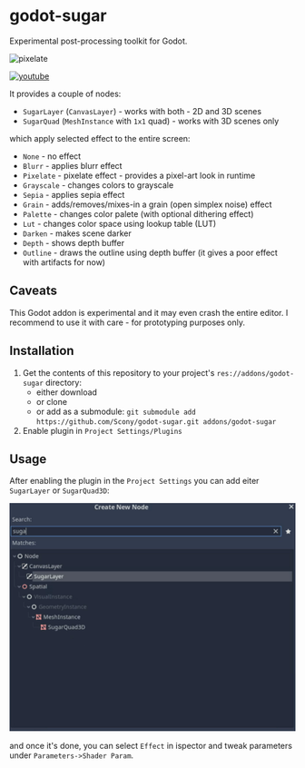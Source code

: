 # godot-sugar

Experimental post-processing toolkit for Godot.

![pixelate](./media/pixelate.gif?raw=true "pixelate")

[![youtube](https://img.youtube.com/vi/C4oMqvwJ4FU/0.jpg)](https://www.youtube.com/watch?v=C4oMqvwJ4FU)

It provides a couple of nodes:

* `SugarLayer` (`CanvasLayer`) - works with both - 2D and 3D scenes
* `SugarQuad` (`MeshInstance` with `1x1` quad) - works with 3D scenes only

which apply selected effect to the entire screen:

* `None` - no effect
* `Blurr` - applies blurr effect
* `Pixelate` - pixelate effect - provides a pixel-art look in runtime
* `Grayscale` - changes colors to grayscale
* `Sepia` - applies sepia effect
* `Grain` - adds/removes/mixes-in a grain (open simplex noise) effect
* `Palette` - changes color palete (with optional dithering effect)
* `Lut` - changes color space using lookup table (LUT)
* `Darken` - makes scene darker
* `Depth` - shows depth buffer
* `Outline` - draws the outline using depth buffer (it gives a poor effect with artifacts for now)

## Caveats

This Godot addon is experimental and it may even crash the entire editor. I recommend to use it with care - for prototyping purposes only.

## Installation

1. Get the contents of this repository to your project's `res://addons/godot-sugar` directory:
    * either download
    * or clone
    * or add as a submodule: `git submodule add https://github.com/Scony/godot-sugar.git addons/godot-sugar`
2. Enable plugin in `Project Settings/Plugins`

## Usage

After enabling the plugin in the `Project Settings` you can add eiter `SugarLayer` or `SugarQuad3D`:

![add node](./media/add_node.png?raw=true "add node")

and once it's done, you can select `Effect` in ispector and tweak parameters under `Parameters->Shader Param`.
